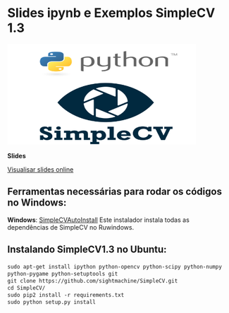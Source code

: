 # Slides ipynb e Exemplos SimpleCV 1.3

<img src="https://raw.githubusercontent.com/administradorx/SlidesPython/master/UEG-Minicurso-SimpleCV/imagens/python-logo2.png"   width="428" height="228" >

**Slides**

[Visualisar slides online](http://goo.gl/wZOlXx)

## Ferramentas necessárias para rodar os códigos no Windows:

 **Windows**: [SimpleCVAutoInstall](http://goo.gl/eIjdSz) Este instalador instala todas as dependências de SimpleCV no Ruwindows.

## Instalando SimpleCV1.3 no Ubuntu:

    sudo apt-get install ipython python-opencv python-scipy python-numpy python-pygame python-setuptools git
    git clone https://github.com/sightmachine/SimpleCV.git
    cd SimpleCV/
    sudo pip2 install -r requirements.txt
    sudo python setup.py install


